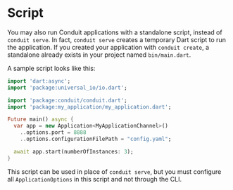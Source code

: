 # Script

You may also run Conduit applications with a standalone script, instead of `conduit serve`. In fact, `conduit serve` creates a temporary Dart script to run the application. If you created your application with `conduit create`, a standalone already exists in your project named `bin/main.dart`.

A sample script looks like this:

```dart
import 'dart:async';
import 'package:universal_io/io.dart';

import 'package:conduit/conduit.dart';
import 'package:my_application/my_application.dart';

Future main() async {
  var app = new Application<MyApplicationChannel>()
    ..options.port = 8888
    ..options.configurationFilePath = "config.yaml";

  await app.start(numberOfInstances: 3);    
}
```

This script can be used in place of `conduit serve`, but you must configure all `ApplicationOptions` in this script and not through the CLI.

